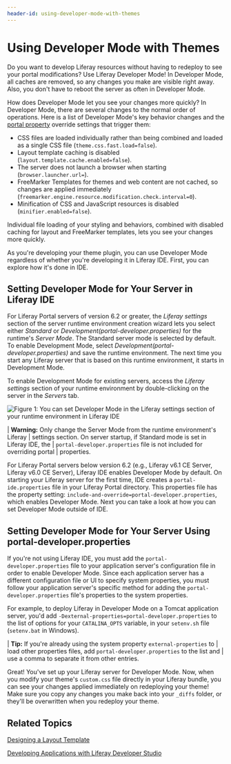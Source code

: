 ```yaml
---
header-id: using-developer-mode-with-themes
---
```


# Using Developer Mode with Themes

Do you want to develop Liferay resources without having to redeploy to see your
portal modifications? Use Liferay Developer Mode! In Developer Mode, all caches
are removed, so any changes you make are visible right away. Also, you don't
have to reboot the server as often in Developer Mode.

How does Developer Mode let you see your changes more quickly? In Developer
Mode, there are several changes to the normal order of operations. Here is a
list of Developer Mode's key behavior changes and the
[portal property](http://docs.liferay.com/portal/6.2/propertiesdoc/portal.properties.html)
override settings that trigger them:

- CSS files are loaded individually rather than being combined and loaded as a
  single CSS file (`theme.css.fast.load=false`).
- Layout template caching is disabled (`layout.template.cache.enabled=false`).
- The server does not launch a browser when starting (`browser.launcher.url=`).
- FreeMarker Templates for themes and web content are not cached, so changes
  are applied immediately
  (`freemarker.engine.resource.modification.check.interval=0`). 
- Minification of CSS and JavaScript resources is disabled
  (`minifier.enabled=false`).

Individual file loading of your styling and behaviors, combined with disabled
caching for layout and FreeMarker templates, lets you see your changes more 
quickly. 

As you're developing your theme plugin, you can use Developer Mode regardless of
whether you're developing it in Liferay IDE. First, you can explore how it's
done in IDE. 

## Setting Developer Mode for Your Server in Liferay IDE

For Liferay Portal servers of version 6.2 or greater, the *Liferay settings*
section of the server runtime environment creation wizard lets you select either
*Standard* or *Development(portal-developer.properties)* for the runtime's
*Server Mode*. The Standard server mode is selected by default. To enable
Development Mode, select *Development(portal-developer.properties)* and save the
runtime environment. The next time you start any Liferay server that is based on
this runtime environment, it starts in Development Mode. 

To enable Development Mode for existing servers, access the *Liferay settings*
section of your runtime environment by double-clicking on the server in
the *Servers* tab. 

![Figure 1: You can set Developer Mode in the *Liferay settings* section of your runtime environment in Liferay IDE](../../images/set-develop-mode.png)

| **Warning:** Only change the Server Mode from the runtime environment's Liferay
| settings section. On server startup, if Standard mode is set in Liferay IDE, the
| `portal-developer.properties` file is not included for overriding portal
| properties.

For Liferay Portal servers below version 6.2 (e.g., Liferay v6.1 CE Server,
Liferay v6.0 CE Server), Liferay IDE enables Developer Mode by default. On
starting your Liferay server for the first time, IDE creates a
`portal-ide.properties` file in your Liferay Portal directory. This properties
file has the property setting:
`include-and-override=portal-developer.properties`, which enables Developer
Mode. Next you can take a look at how you can set Developer Mode outside of IDE.

## Setting Developer Mode for Your Server Using portal-developer.properties

If you're not using Liferay IDE, you must add the `portal-developer.properties`
file to your application server's configuration file in order to enable
Developer Mode. Since each application server has a different configuration file
or UI to specify system properties, you must follow your application server's
specific method for adding the `portal-developer.properties` file's properties
to the system properties. 

For example, to deploy Liferay in Developer Mode on a Tomcat application server,
you'd add `-Dexternal-properties=portal-developer.properties` to the list of
options for your `CATALINA_OPTS` variable, in your `setenv.sh` file
(`setenv.bat` in Windows). 

| **Tip:** If you're already using the system property `external-properties` to
| load other properties files, add `portal-developer.properties` to the list and
| use a comma to separate it from other entries.

Great! You've set up your Liferay server for Developer Mode. Now, when you
modify your theme's `custom.css` file directly in your Liferay bundle, you can
see your changes applied immediately on redeploying your theme! Make sure you
copy any changes you make back into your `_diffs` folder, or they'll be
overwritten when you redeploy your theme.

## Related Topics

[Designing a Layout Template](/docs/6-2/tutorials/-/knowledge_base/t/designing-a-layout-template)

[Developing Applications with Liferay Developer Studio](/docs/6-2/tutorials/-/knowledge_base/t/developing-applications-with-liferay-developer-stu)
